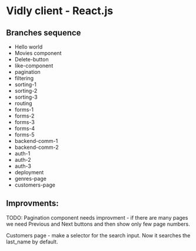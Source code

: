 # Vidly client - React.js

## Branches sequence
- Hello world
- Movies component
- Delete-button
- like-component
- pagination
- filtering
- sorting-1
- sorting-2
- sorting-3
- routing
- forms-1
- forms-2
- forms-3
- forms-4
- forms-5
- backend-comm-1
- backend-comm-2
- auth-1
- auth-2
- auth-3
- deployment
- genres-page
- customers-page

## Improvments:

TODO: 
Pagination component needs improvment - if there are many pages we need Previous and Next buttons and then show only few page numbers.

Customers page - make a selector for the search input. Now it searches the last_name by default.
